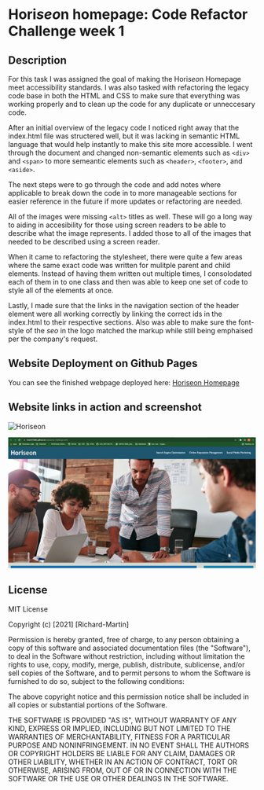 # Hori*seo*n homepage: Code Refactor Challenge week 1

## Description

For this task I was assigned the goal of making the Hori*seo*n Homepage meet accessibility standards. I was also tasked with refactoring the legacy code base in both the HTML and CSS to make sure that everything was working properly and to clean up the code for any duplicate or unneccesary code. 

After an initial overview of the legacy code I noticed right away that the index.html file was structered well, but it was lacking in semantic HTML language that would help instantly to make this site more accessible. I went through the document and changed non-semantic elements such as `<div>` and `<span>` to more semeantic elements such as `<header>`, `<footer>`, and `<aside>`.

The next steps were to go through the code and add notes where applicable to break down the code in to more manageable sections for easier reference in the future if more updates or refactoring are needed. 

All of the images were missing `<alt>` titles as well. These will go a long way to aiding in accesibility for those using screen readers to be able to describe what the image represents. I added those to all of the images that needed to be described using a screen reader. 

When it came to refactoring the stylesheet, there were quite a few areas where the same exact code was written for mulitple parent and child elements. Instead of having them written out multiple times, I consolodated each of them in to one class and then was able to keep one set of code to style all of the elements at once. 

Lastly, I made sure that the links in the navigation section of the header element were all working correctly by linking the correct ids in the index.html to their respective sections. Also was able to make sure the font-style of the *seo* in the logo matched the markup while still being emphaised per the company's request. 

## Website Deployment on Github Pages

You can see the finished webpage deployed here: [Horiseon Homepage](https://rmartin1985.github.io/bootcamp-challenge-wk1/)

## Website links in action and screenshot 

![Horiseon](https://media.giphy.com/media/9D5JkjNRojSHZ9PBjL/giphy.gif)

![Horiseon](./Develop/assets/images/Horiseon-screenshot.jpg)

## License

MIT License

Copyright (c) [2021] [Richard-Martin]

Permission is hereby granted, free of charge, to any person obtaining a copy
of this software and associated documentation files (the "Software"), to deal
in the Software without restriction, including without limitation the rights
to use, copy, modify, merge, publish, distribute, sublicense, and/or sell
copies of the Software, and to permit persons to whom the Software is
furnished to do so, subject to the following conditions:

The above copyright notice and this permission notice shall be included in all
copies or substantial portions of the Software.

THE SOFTWARE IS PROVIDED "AS IS", WITHOUT WARRANTY OF ANY KIND, EXPRESS OR
IMPLIED, INCLUDING BUT NOT LIMITED TO THE WARRANTIES OF MERCHANTABILITY,
FITNESS FOR A PARTICULAR PURPOSE AND NONINFRINGEMENT. IN NO EVENT SHALL THE
AUTHORS OR COPYRIGHT HOLDERS BE LIABLE FOR ANY CLAIM, DAMAGES OR OTHER
LIABILITY, WHETHER IN AN ACTION OF CONTRACT, TORT OR OTHERWISE, ARISING FROM,
OUT OF OR IN CONNECTION WITH THE SOFTWARE OR THE USE OR OTHER DEALINGS IN THE
SOFTWARE.